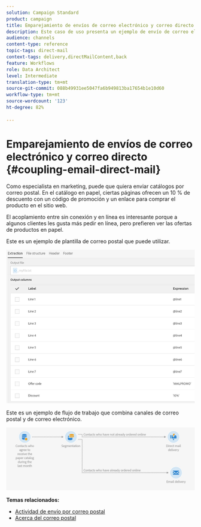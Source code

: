```yaml
---
solution: Campaign Standard
product: campaign
title: Emparejamiento de envíos de correo electrónico y correo directo
description: Este caso de uso presenta un ejemplo de envío de correo electrónico y correo postal desde un flujo de trabajo.
audience: channels
content-type: reference
topic-tags: direct-mail
context-tags: delivery,directMailContent,back
feature: Workflows
role: Data Architect
level: Intermediate
translation-type: tm+mt
source-git-commit: 088b49931ee5047fa6b949813ba17654b1e10d60
workflow-type: tm+mt
source-wordcount: '123'
ht-degree: 82%

---
```



# Emparejamiento de envíos de correo electrónico y correo directo {#coupling-email-direct-mail}

Como especialista en marketing, puede que quiera enviar catálogos por correo postal. En el catálogo en papel, ciertas páginas ofrecen un 10 % de descuento con un código de promoción y un enlace para comprar el producto en el sitio web.

El acoplamiento entre sin conexión y en línea es interesante porque a algunos clientes les gusta más pedir en línea, pero prefieren ver las ofertas de productos en papel.

Este es un ejemplo de plantilla de correo postal que puede utilizar.

![](assets/direct_mail_9.png)

Este es un ejemplo de flujo de trabajo que combina canales de correo postal y de correo electrónico.

![](assets/direct_mail_10.png)

**Temas relacionados:**

* [Actividad de envío por correo postal](../../automating/using/direct-mail-delivery.md)
* [Acerca del correo postal](../../channels/using/about-direct-mail.md)
